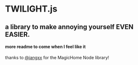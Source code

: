# TWILIGHT.js
## a library to make annoying yourself EVEN EASIER.

#### more readme to come when I feel like it

thanks to [@jangxx](https://github.com/jangxx) for the MagicHome Node library!
